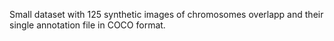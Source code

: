 Small dataset with 125 synthetic images of chromosomes overlapp and their single annotation file in COCO format.
